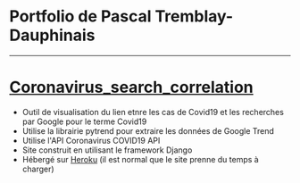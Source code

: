 # Portfolio de Pascal Tremblay-Dauphinais
---
# [Coronavirus_search_correlation](https://github.com/PascalTremblayDauphinais/Coronavirus_search_correlation)
- Outil de visualisation du lien etnre les cas de Covid19 et les recherches par Google pour le terme Covid19
- Utilise la librairie pytrend pour extraire les données de Google Trend
- Utilise l'API Coronavirus COVID19 API
- Site construit en utilisant le framework Django
- Hébergé sur [Heroku](https://coronavirus-search-correlation.herokuapp.com/) (il est normal que le site prenne du temps à charger)

